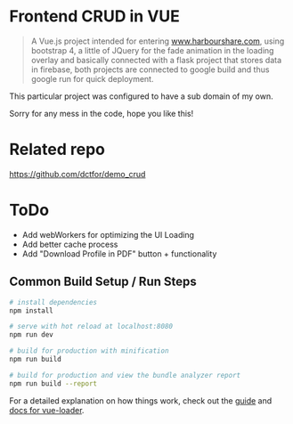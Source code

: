 # Frontend CRUD in VUE

> A Vue.js project intended for entering www.harbourshare.com, using bootstrap 4, a little of JQuery for the fade animation in the loading overlay and basically connected with a flask project that stores data in firebase, both projects are connected to google build and thus google run for quick deployment.

This particular project was configured to have a sub domain of my own.

Sorry for any mess in the code, hope you like this!

# Related repo
https://github.com/dctfor/demo_crud

# ToDo

* Add webWorkers for optimizing the UI Loading
* Add better cache process
* Add "Download Profile in PDF" button + functionality

## Common Build Setup / Run Steps

``` bash
# install dependencies
npm install

# serve with hot reload at localhost:8080
npm run dev

# build for production with minification
npm run build

# build for production and view the bundle analyzer report
npm run build --report
```

For a detailed explanation on how things work, check out the [guide](http://vuejs-templates.github.io/webpack/) and [docs for vue-loader](http://vuejs.github.io/vue-loader).
